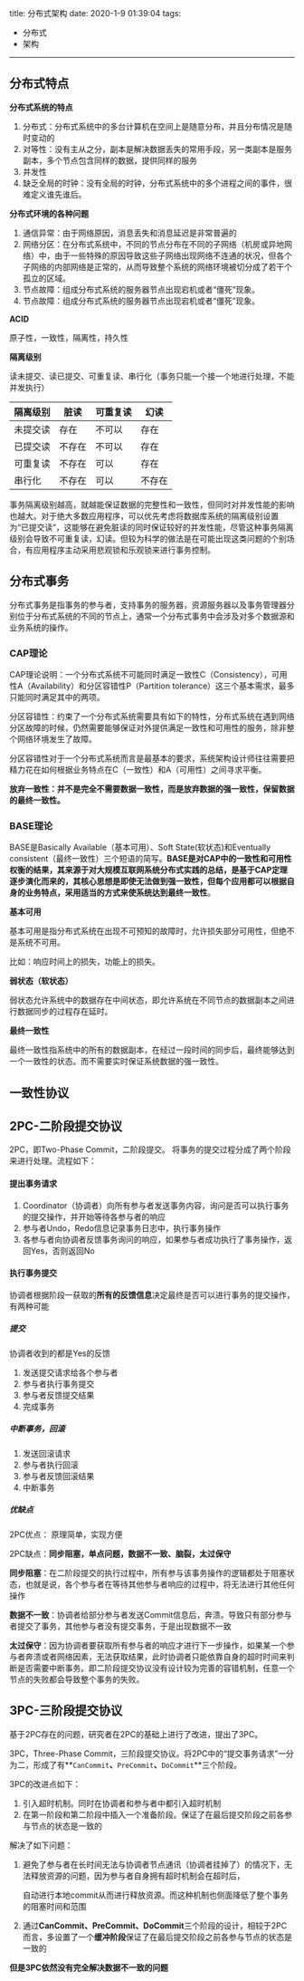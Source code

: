 title: 分布式架构
date: 2020-1-9 01:39:04
tags:
  - 分布式
  - 架构
---
## 分布式特点

**分布式系统的特点**

1. 分布式：分布式系统中的多台计算机在空间上是随意分布，并且分布情况是随时变动的
2. 对等性：没有主从之分，副本是解决数据丢失的常用手段，另一类副本是服务副本，多个节点包含同样的数据，提供同样的服务
3. 并发性
4. 缺乏全局的时钟：没有全局的时钟，分布式系统中的多个进程之间的事件，很难定义谁先谁后。

**分布式环境的各种问题**

1. 通信异常：由于网络原因，消息丢失和消息延迟是非常普遍的
2. 网络分区：在分布式系统中，不同的节点分布在不同的子网络（机房或异地网络）中，由于一些特殊的原因导致这些子网络出现网络不连通的状况，但各个子网络的内部网络是正常的，从而导致整个系统的网络环境被切分成了若干个孤立的区域。
3. 节点故障：组成分布式系统的服务器节点出现宕机或者“僵死”现象。
4. 节点故障：组成分布式系统的服务器节点出现宕机或者“僵死”现象。

**ACID**

原子性，一致性，隔离性，持久性

**隔离级别**

读未提交、读已提交、可重复读、串行化（事务只能一个接一个地进行处理，不能并发执行）

| 隔离级别 | 脏读   | 可重复读 | 幻读   |
| -------- | ------ | -------- | ------ |
| 未提交读 | 存在   | 不可以   | 存在   |
| 已提交读 | 不存在 | 不可以   | 存在   |
| 可重复读 | 不存在 | 可以     | 存在   |
| 串行化   | 不存在 | 可以     | 不存在 |

事务隔离级别越高，就越能保证数据的完整性和一致性，但同时对并发性能的影响也越大。对于绝大多数应用程序，可以优先考虑将数据库系统的隔离级别设置为“已提交读”，这能够在避免脏读的同时保证较好的并发性能，尽管这种事务隔离级别会导致不可重复读，幻读。但较为科学的做法是在可能出现这类问题的个别场合，有应用程序主动采用悲观锁和乐观锁来进行事务控制。

## 分布式事务

分布式事务是指事务的参与者，支持事务的服务器，资源服务器以及事务管理器分别位于分布式系统的不同的节点上，通常一个分布式事务中会涉及对多个数据源和业务系统的操作。

### CAP理论

CAP理论说明：一个分布式系统不可能同时满足一致性C（Consistency），可用性A（Availability）和分区容错性P（Partition tolerance）这三个基本需求，最多只能同时满足其中的两项。

分区容错性：约束了一个分布式系统需要具有如下的特性，分布式系统在遇到网络分区故障的时候，仍然需要能够保证对外提供满足一致性和可用性的服务，除非整个网络环境发生了故障。

分区容错性对于一个分布式系统而言是最基本的要求，系统架构设计师往往需要把精力花在如何根据业务特点在C（一致性）和A（可用性）之间寻求平衡。

**放弃一致性：并不是完全不需要数据一致性，而是放弃数据的强一致性，保留数据的最终一致性。**

### BASE理论

BASE是Basically Available（基本可用）、Soft State(软状态)和Eventually consistent（最终一致性）三个短语的简写。**BASE是对CAP中的一致性和可用性权衡的结果，其来源于对大规模互联网系统分布式实践的总结，是基于CAP定理逐步演化而来的，其核心思想是即使无法做到强一致性，但每个应用都可以根据自身的业务特点，采用适当的方式来使系统达到最终一致性**。

**基本可用**

基本可用是指分布式系统在出现不可预知的故障时，允许损失部分可用性，但绝不是系统不可用。

比如：响应时间上的损失，功能上的损失。

**弱状态（软状态）**

弱状态允许系统中的数据存在中间状态，即允许系统在不同节点的数据副本之间进行数据同步的过程存在延时。

**最终一致性**

最终一致性指系统中的所有的数据副本，在经过一段时间的同步后，最终能够达到一个一致性的状态。而不需要实时保证系统数据的强一致性。

## 一致性协议

## 2PC-二阶段提交协议

2PC，即Two-Phase Commit，二阶段提交。 将事务的提交过程分成了两个阶段来进行处理。流程如下：

#### 提出事务请求

1. Coordinator（协调者）向所有参与者发送事务内容，询问是否可以执行事务的提交操作，并开始等待各参与者的响应
2. 参与者Undo，Redo信息记录事务日志中，执行事务操作
3. 各参与者向协调者反馈事务询问的响应，如果参与者成功执行了事务操作，返回Yes，否则返回No

#### 执行事务提交

协调者根据阶段一获取的**所有的反馈信息**决定最终是否可以进行事务的提交操作，有两种可能

##### 提交

协调者收到的都是Yes的反馈

1. 发送提交请求给各个参与者
2. 参与者执行事务提交
3. 参与者反馈提交结果
4. 完成事务

##### 中断事务，回滚

1. 发送回滚请求
2. 参与者执行回滚
3. 参与者反馈回滚结果
4. 中断事务

##### 优缺点

2PC优点： 原理简单，实现方便

2PC缺点：**同步阻塞，单点问题，数据不一致、脑裂，太过保守**

**同步阻塞**：在二阶段提交的执行过程中，所有参与该事务操作的逻辑都处于阻塞状态，也就是说，各个参与者在等待其他参与者响应的过程中，将无法进行其他任何操作

**数据不一致**：协调者给部分参与者发送Commit信息后，奔溃。导致只有部分参与者提交了事务，其他参与者没有提交事务，于是出现数据不一致

**太过保守**：因为协调者要获取所有参与者的响应才进行下一步操作，如果某一个参与者奔溃或者网络因素，无法获取结果，此时协调者只能依靠自身的超时时间来判断是否需要中断事务。即二阶段提交协议没有设计较为完善的容错机制，任意一个节点的失败都会导致整个事务的失败。

## 3PC-三阶段提交协议

基于2PC存在的问题，研究者在2PC的基础上进行了改进，提出了3PC。

3PC，Three-Phase Commit，三阶段提交协议。将2PC中的“提交事务请求”一分为二，形成了有**`CanCommit`**、**`PreCommit`**、**`DoCommit`**三个阶段。

3PC的改进点如下：

1. 引入超时机制。同时在协调者和参与者中都引入超时机制
2. 在第一阶段和第二阶段中插入一个准备阶段。保证了在最后提交阶段之前各参与节点的状态是一致的

解决了如下问题：

1. 避免了参与者在长时间无法与协调者节点通讯（协调者挂掉了）的情况下，无法释放资源的问题，因为参与者自身拥有超时机制会在超时后，

   自动进行本地commit从而进行释放资源。而这种机制也侧面降低了整个事务的阻塞时间和范围

2. 通过**CanCommit、PreCommit、DoCommit**三个阶段的设计，相较于2PC而言，多设置了一个**缓冲阶段**保证了在最后提交阶段之前各参与节点的状态是一致的

**但是3PC依然没有完全解决数据不一致的问题**





